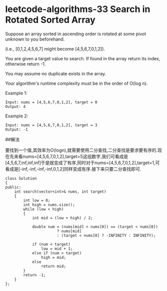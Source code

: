 # leetcode-algorithms-33  Search in Rotated Sorted Array

Suppose an array sorted in ascending order is rotated at some pivot unknown to you beforehand.

(i.e., [0,1,2,4,5,6,7] might become [4,5,6,7,0,1,2]).

You are given a target value to search. If found in the array return its index, otherwise return -1.

You may assume no duplicate exists in the array.

Your algorithm's runtime complexity must be in the order of O(log n).

Example 1:
```
Input: nums = [4,5,6,7,0,1,2], target = 0
Output: 4
```
Example 2:
```
Input: nums = [4,5,6,7,0,1,2], target = 3
Output: -1
```

##解法

要找到一个值,其效率为O(logn),就需要使用二分查找,二分查找是要求要有序的.现在先来看nums=[4,5,6,7,0,1,2],target=5这组数字,我们可看成是[4,5,6,7,inf,inf,inf]于是就变成了有序,同时对于nums=[4,5,6,7,0,1,2],target=1,可看成是[-inf,-inf,-inf,-inf,0,1,2]同样变成有序.接下来只要二分查找即可.
```
class Solution
{
public:
    int search(vector<int>& nums, int target)
    {
        int low = 0;
        int high = nums.size();
        while (low < high)
        {
            int mid = (low + high) / 2;

            double num = (nums[mid] < nums[0]) == (target < nums[0])
                       ? nums[mid]
                       : (target < nums[0] ? -INFINITY : INFINITY);

            if (num < target)
                low = mid + 1;
            else if (num > target)
                high = mid;
            else
                return mid;
        }
        return -1;        
    }
};
```